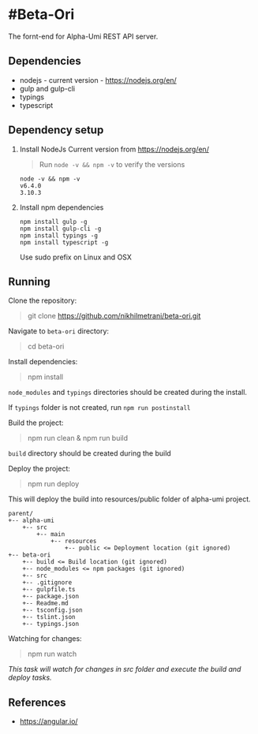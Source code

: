 #Beta-Ori
=================================

The fornt-end for Alpha-Umi REST API server.

Dependencies
-------------

- nodejs - current version - https://nodejs.org/en/
- gulp and gulp-cli
- typings
- typescript

Dependency setup
-------

1. Install NodeJs Current version from https://nodejs.org/en/
    >Run `node -v && npm -v` to verify the versions

    ```
    node -v && npm -v
    v6.4.0
    3.10.3
    ```
2. Install npm dependencies

    ```
    npm install gulp -g
    npm install gulp-cli -g
    npm install typings -g
    npm install typescript -g
    ```
    Use sudo prefix on Linux and OSX

Running
-------

Clone the repository:

> git clone https://github.com/nikhilmetrani/beta-ori.git

Navigate to `beta-ori` directory:

> cd beta-ori

Install dependencies:

> npm install

`node_modules` and `typings` directories should be created during the install.

If `typings` folder is not created, run `npm run postinstall`

Build the project:

> npm run clean & npm run build

`build` directory should be created during the build

Deploy the project:

> npm run deploy

This will deploy the build into resources/public folder of alpha-umi project.

```
parent/
+-- alpha-umi
    +-- src
        +-- main
            +-- resources
                +-- public <= Deployment location (git ignored)
+-- beta-ori
    +-- build <= Build location (git ignored)
    +-- node_modules <= npm packages (git ignored)
    +-- src
    +-- .gitignore
    +-- gulpfile.ts
    +-- package.json
    +-- Readme.md
    +-- tsconfig.json
    +-- tslint.json
    +-- typings.json
```

Watching for changes:

> npm run watch

_This task will watch for changes in src folder and execute the build and deploy tasks._

References
---------

- https://angular.io/

